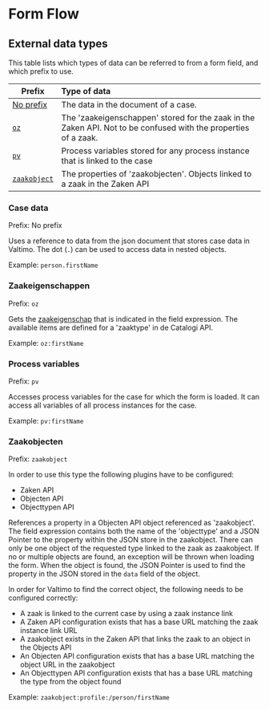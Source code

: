 # Form Flow

## External data types

This table lists which types of data can be referred to from a form field, and which prefix to use.

| Prefix                        | Type of data                                                                                                    |
|-------------------------------|:----------------------------------------------------------------------------------------------------------------|
| [No prefix](#case-data)       | The data in the document of a case.                                                                             |
| [`oz`](#zaakeigenschappen)    | The 'zaakeigenschappen' stored for the zaak in the Zaken API. Not to be confused with the properties of a zaak. |
| [`pv`](#process-variables)    | Process variables stored for any process instance that is linked to the case                                    |
| [`zaakobject`](#zaakobjecten) | The properties of 'zaakobjecten'. Objects linked to a zaak in the Zaken API                                     |


### Case data
Prefix: No prefix

Uses a reference to data from the json document that stores case data in Valtimo. The dot (`.`) can be used to access
data in nested objects.

Example: `person.firstName`

### Zaakeigenschappen
Prefix: `oz`

Gets the [zaakeigenschap](https://zaken-api.vng.cloud/api/v1/schema/#operation/zaakeigenschap_list) that is indicated in 
the field expression. The available items are defined for a 'zaaktype' in de Catalogi API.

Example: `oz:firstName`

### Process variables
Prefix: `pv`

Accesses process variables for the case for which the form is loaded. It can access all variables of all process 
instances for the case. 

Example: `pv:firstName`

### Zaakobjecten
Prefix: `zaakobject`

In order to use this type the following plugins have to be configured:
- Zaken API
- Objecten API
- Objecttypen API

References a property in a Objecten API object referenced as 'zaakobject'. The field expression contains both the name 
of the 'objecttype' and a JSON Pointer to the property within the JSON store in the zaakobject. There can only be one
object of the requested type linked to the zaak as zaakobject. If no or multiple objects are found,
an exception will be thrown when loading the form. When the object is found, the JSON Pointer is used to find the
property in the JSON stored in the `data` field of the object.

In order for Valtimo to find the correct object, the following needs to be configured correctly:
- A zaak is linked to the current case by using a zaak instance link
- A Zaken API configuration exists that has a base URL matching the zaak instance link URL
- A zaakobject exists in the Zaken API that links the zaak to an object in the Objects API
- An Objecten API configuration exists that has a base URL matching the object URL in the zaakobject
- An Objecttypen API configuration exists that has a base URL matching the type from the object found

Example: `zaakobject:profile:/person/firstName`
